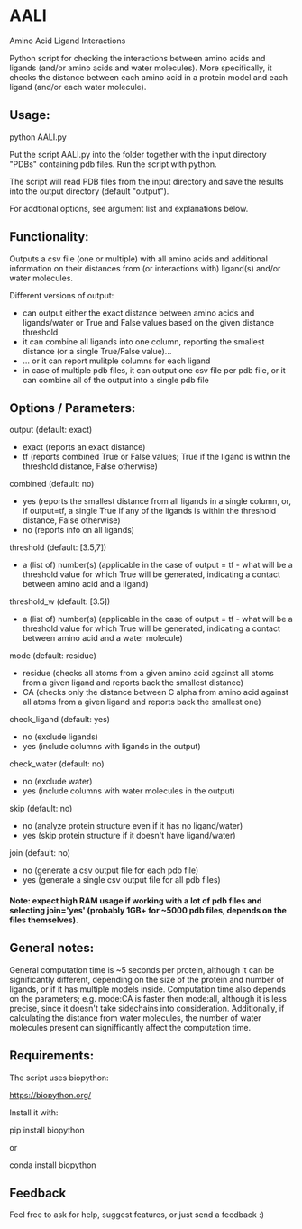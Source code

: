 # AALI

Amino Acid Ligand Interactions

Python script for checking the interactions between amino acids and ligands (and/or amino acids and water molecules).
More specifically, it checks the distance between each amino acid in a protein model and each ligand (and/or each water molecule).

## Usage:

python AALI.py

Put the script AALI.py into the folder together with the input directory "PDBs" containing pdb files. Run the script with python.

The script will read PDB files from the input directory and save the results into the output directory (default "output").

For addtional options, see argument list and explanations below.

## Functionality:

Outputs a csv file (one or multiple) with all amino acids and additional information on their distances from (or interactions with) ligand(s) and/or water molecules.

Different versions of output:

- can output either the exact distance between amino acids and ligands/water or True and False values based on the given distance threshold
- it can combine all ligands into one column, reporting the smallest distance (or a single True/False value)...
- ... or it can report mulitple columns for each ligand
- in case of multiple pdb files, it can output one csv file per pdb file, or it can combine all of the output into a single pdb file


## Options / Parameters:

output (default: exact)
  - exact (reports an exact distance)
  - tf (reports combined True or False values; True if the ligand is within the threshold distance, False otherwise)
  
combined (default: no)
  - yes (reports the smallest distance from all ligands in a single column, or, if output=tf, a single True if any of the ligands is within the threshold distance, False otherwise)
  - no (reports info on all ligands)
  
threshold (default: [3.5,7])
  - a (list of) number(s) (applicable in the case of output = tf - what will be a threshold value for which True will be generated, indicating a contact between amino acid and a ligand)
  
threshold_w (default: [3.5])
  - a (list of) number(s) (applicable in the case of output = tf - what will be a threshold value for which True will be generated, indicating a contact between amino acid and a water molecule)
  
mode (default: residue)
  - residue (checks all atoms from a given amino acid against all atoms from a given ligand and reports back the smallest distance)
  - CA (checks only the distance between C alpha from amino acid against all atoms from a given ligand and reports back the smallest one)

check_ligand (default: yes)
  - no (exclude ligands)
  - yes (include columns with ligands in the output)

check_water (default: no)
  - no (exclude water)
  - yes (include columns with water molecules in the output)
  
skip (default: no)
  - no (analyze protein structure even if it has no ligand/water)
  - yes (skip protein structure if it doesn't have ligand/water)

join (default: no)
  - no (generate a csv output file for each pdb file)
  - yes (generate a single csv output file for all pdb files)
  
#### Note: expect high RAM usage if working with a lot of pdb files and selecting join='yes' (probably 1GB+ for ~5000 pdb files, depends on the files themselves).

  

## General notes:

General computation time is ~5 seconds per protein, although it can be significantly different, depending on the size of the protein and number of ligands, or if it has multiple models inside.
Computation time also depends on the parameters; e.g. mode:CA is faster then mode:all, although it is less precise, since it doesn't take sidechains into consideration.
Additionally, if calculating the distance from water molecules, the number of water molecules present can signifficantly affect the computation time.

## Requirements:

The script uses biopython:

https://biopython.org/

Install it with:

pip install biopython

or

conda install biopython

## Feedback

Feel free to ask for help, suggest features, or just send a feedback :)
